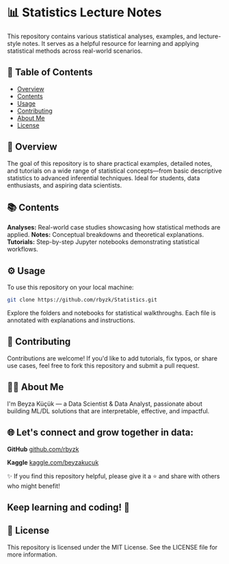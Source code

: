 # 📊 Statistics Lecture Notes

This repository contains various statistical analyses, examples, and lecture-style notes. It serves as a helpful resource for learning and applying statistical methods across real-world scenarios.

## 📁 Table of Contents

- [Overview](#overview)
- [Contents](#contents)
- [Usage](#usage)
- [Contributing](#contributing)
- [About Me](#about-me)
- [License](#license)

## 📌 Overview
The goal of this repository is to share practical examples, detailed notes, and tutorials on a wide range of statistical concepts—from basic descriptive statistics to advanced inferential techniques. Ideal for students, data enthusiasts, and aspiring data scientists.

## 📚 Contents

**Analyses:** Real-world case studies showcasing how statistical methods are applied.
**Notes:** Conceptual breakdowns and theoretical explanations.
**Tutorials:** Step-by-step Jupyter notebooks demonstrating statistical workflows.

## ⚙️ Usage
To use this repository on your local machine:

   ```bash
   git clone https://github.com/rbyzk/Statistics.git
   ```

Explore the folders and notebooks for statistical walkthroughs. Each file is annotated with explanations and instructions.

## 🤝 Contributing
Contributions are welcome! If you'd like to add tutorials, fix typos, or share use cases, feel free to fork this repository and submit a pull request.


## 👩‍💻 About Me
I'm Beyza Küçük — a Data Scientist & Data Analyst, passionate about building ML/DL solutions that are interpretable, effective, and impactful.

## 🌐 Let's connect and grow together in data:

**GitHub** [github.com/rbyzk](https://github.com/rbyzk)

**Kaggle** [kaggle.com/beyzakucuk](https://www.kaggle.com/beyzakucuk)

✨ If you find this repository helpful, please give it a ⭐ and share with others who might benefit!

Keep learning and coding! 🚀
---

## 📜 License


This repository is licensed under the MIT License. See the LICENSE file for more information.
